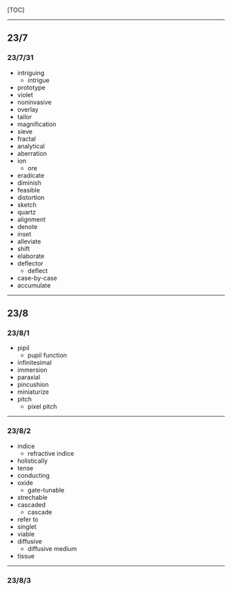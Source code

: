 [TOC]

---
## 23/7

### 23/7/31
- intriguing
  - intrigue
- prototype
- violet
- noninvasive
- overlay
- tailor
- magnification
- sieve
- fractal
- analytical
- aberration
- ion
  - ore
- eradicate
- diminish
- feasible
- distortion
- sketch
- quartz
- alignment
- denote
- inset
- alleviate
- shift
- elaborate
- deflector
  - deflect
- case-by-case
- accumulate 

---
## 23/8

### 23/8/1
- pipil
  - pupil function
- infinitesimal
- immersion
- paraxial
- pincushion
- miniaturize
- pitch
  - pixel pitch


---
### 23/8/2
- indice
  - refractive indice
- holistically
- tense
- conducting
- oxide
  - gate-tunable
- strechable
- cascaded
  - cascade
- refer to
- singlet
- viable
- diffusive
  - diffusive medium
- tissue

---
### 23/8/3
